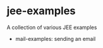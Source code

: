 jee-examples
==================

A collection of various JEE examples

- mail-examples: sending an email